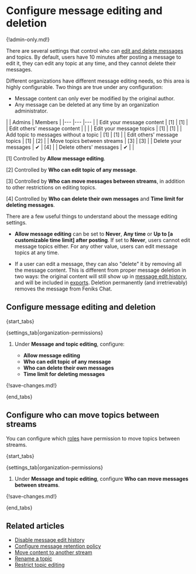 # Configure message editing and deletion

{!admin-only.md!}

There are several settings that control who can [edit and delete
messages](/help/edit-or-delete-a-message) and topics. By default,
users have 10 minutes after posting a message to edit it, they can
edit any topic at any time, and they cannot delete their messages.

Different organizations have different message editing needs, so this area
is highly configurable. Two things are true under any configuration:

* Message content can only ever be modified by the original author.
* Any message can be deleted at any time by an organization administrator.

<div class="centered_table"></div>
|                                       | Admins   | Members |
|---                                    |---       |---      |
| Edit your message content             | [1]      | [1]     |
| Edit others' message content          |          |         |
| Edit your message topics              | [1]      | [1]     |
| Add topic to messages without a topic | [1]      | [1]     |
| Edit others' message topics           | [1]      | [2]     |
| Move topics between streams           | [3]      | [3]     |
| Delete your messages                  | &#10004; | [4]     |
| Delete others' messages               | &#10004; |         |

[1] Controlled by **Allow message editing**.

[2] Controlled by **Who can edit topic of any message**.

[3] Controlled by **Who can move messages between streams**, in
addition to other restrictions on editing topics.

[4] Controlled by **Who can delete their own messages**
and **Time limit for deleting messages**.

There are a few useful things to understand about the message editing
settings.

* **Allow message editing** can be set to **Never**, **Any time** or
  **Up to [a customizable time limit] after posting**. If set to **Never**,
  users cannot edit message topics either. For any other value, users can
  edit message topics at any time.

* If a user can edit a message, they can also "delete" it by removing all
  the message content. This is different from proper message deletion in two
  ways: the original content will still show up in
  [message edit history](view-a-messages-edit-history), and will be included
  in [exports](/help/export-your-organization). Deletion
  permanently (and irretrievably) removes the message from Feniks Chat.

## Configure message editing and deletion

{start_tabs}

{settings_tab|organization-permissions}

1. Under **Message and topic editing**, configure:

    - **Allow message editing**
    - **Who can edit topic of any message**
    - **Who can delete their own messages**
    - **Time limit for deleting messages**

{!save-changes.md!}

{end_tabs}

## Configure who can move topics between streams

You can configure which [roles](/help/roles-and-permissions)
have permission to move topics between streams.

{start_tabs}

{settings_tab|organization-permissions}

1. Under **Message and topic editing**, configure
   **Who can move messages between streams**.

{!save-changes.md!}

{end_tabs}

## Related articles

* [Disable message edit history](/help/disable-message-edit-history)
* [Configure message retention policy](/help/message-retention-policy)
* [Move content to another stream](/help/move-content-to-another-stream)
* [Rename a topic](/help/rename-a-topic)
* [Restrict topic editing](/help/configure-who-can-edit-topics)

